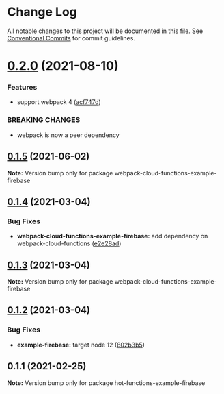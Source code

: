# Change Log

All notable changes to this project will be documented in this file.
See [Conventional Commits](https://conventionalcommits.org) for commit guidelines.

# [0.2.0](https://github.com/hedgepigdaniel/webpack-cloud-functions/compare/v0.1.5...v0.2.0) (2021-08-10)


### Features

* support webpack 4 ([acf747d](https://github.com/hedgepigdaniel/webpack-cloud-functions/commit/acf747dbdd5a88559ae8a896d28002f0f78958bc))


### BREAKING CHANGES

* webpack is now a peer dependency





## [0.1.5](https://github.com/hedgepigdaniel/webpack-cloud-functions/compare/v0.1.4...v0.1.5) (2021-06-02)

**Note:** Version bump only for package webpack-cloud-functions-example-firebase





## [0.1.4](https://github.com/hedgepigdaniel/webpack-cloud-functions/compare/v0.1.3...v0.1.4) (2021-03-04)


### Bug Fixes

* **webpack-cloud-functions-example-firebase:** add dependency on webpack-cloud-functions ([e2e28ad](https://github.com/hedgepigdaniel/webpack-cloud-functions/commit/e2e28ad2d6054b7d62e227c9441c8127cc84567c))





## [0.1.3](https://github.com/hedgepigdaniel/webpack-cloud-functions/compare/v0.1.2...v0.1.3) (2021-03-04)

**Note:** Version bump only for package webpack-cloud-functions-example-firebase





## [0.1.2](https://github.com/hedgepigdaniel/webpack-cloud-functions/compare/v0.1.1...v0.1.2) (2021-03-04)


### Bug Fixes

* **example-firebase:** target node 12 ([802b3b5](https://github.com/hedgepigdaniel/webpack-cloud-functions/commit/802b3b5b84f639c9e8f2ad20d8ff822811ff09ef))





## 0.1.1 (2021-02-25)

**Note:** Version bump only for package hot-functions-example-firebase
